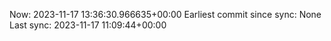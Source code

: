 Now: 2023-11-17 13:36:30.966635+00:00 Earliest commit since sync: None Last sync: 2023-11-17 11:09:44+00:00
